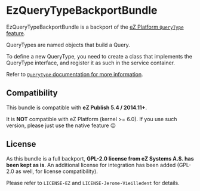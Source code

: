 # EzQueryTypeBackportBundle

EzQueryTypeBackportBundle is a backport of the [eZ Platform `QueryType` feature](https://github.com/ezsystems/ezpublish-kernel/blob/master/doc/specifications/misc/query_types.md).

QueryTypes are named objects that build a Query.

To define a new QueryType, you need to create a class that implements the QueryType
interface, and register it as such in the service container.

Refer to [`QueryType` documentation for more information](https://github.com/ezsystems/ezpublish-kernel/blob/master/doc/specifications/misc/query_types.md).


## Compatibility
This bundle is compatible with **eZ Publish 5.4 / 2014.11+**.

It is **NOT** compatible with eZ Platform (kernel >= 6.0). If you use such version, please just use the native feature :wink:

## License
As this bundle is a full backport, **GPL-2.0 license from eZ Systems A.S. has been kept as is**.
An additional license for integration has been added (GPL-2.0 as well, for license compatibility).

Please refer to `LICENSE-EZ` and `LICENSE-Jerome-Vieilledent` for details.
